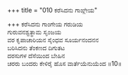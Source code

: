 +++
title = "010 ಕರೆಸಿದನು ಗಾಙ್ಗೇಯ"

+++
ಕರೆಸಿದನು ಗಾಂಗೇಯ ಗರುಡಿಯ  
ಗುರುವನಶ್ವತ್ಥಾಮ ಸೃಂಜಯ  
ವರ ಕೃಪಾಚಾರಿಯನ ಸೈಂಧವ ಸೂರ್ಯನಂದನನ  
ಬರಿಸಿದನು ತೆಂಕಣದ ದಿಗುತಟ  
ದರಸುಗಳ ದೆಸೆಯಿಂದ ಬೇಹಿನ  
ಚರರು ಬಂದರು ಕೇಳಿರೈ ಹೊಸ ವಾರ್ತೆಯೆನುಯೆಂದ     ॥10॥